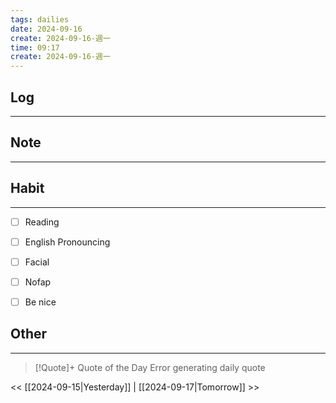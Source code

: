 ```yaml
---
tags: dailies  
date: 2024-09-16
create: 2024-09-16-週一
time: 09:17
create: 2024-09-16-週一
---
```


## Log
---


## Note
---


## Habit
---
- [ ] Reading
- [ ] English Pronouncing
- [ ] Facial
- [ ] Nofap
- [ ] Be nice


## Other
---

> [!Quote]+ Quote of the Day
> Error generating daily quote

<< [[2024-09-15|Yesterday]] | [[2024-09-17|Tomorrow]] >>